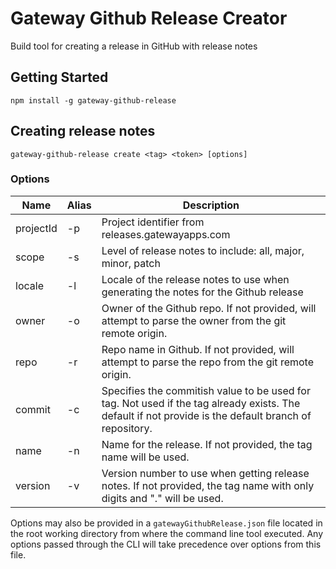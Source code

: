 # Gateway Github Release Creator
Build tool for creating a release in GitHub with release notes

## Getting Started
`npm install -g gateway-github-release`

## Creating release notes
`gateway-github-release create <tag> <token> [options]`

### Options
| Name      | Alias | Description |
| --------- | ----- | ----------- |
| projectId | -p    | Project identifier from releases.gatewayapps.com |
| scope     | -s    | Level of release notes to include: all, major, minor, patch |
| locale    | -l    | Locale of the release notes to use when generating the notes for the Github release |
| owner     | -o    | Owner of the Github repo. If not provided, will attempt to parse the owner from the git remote origin. |
| repo      | -r    | Repo name in Github. If not provided, will attempt to parse the repo from the git remote origin. |
| commit    | -c    | Specifies the commitish value to be used for tag. Not used if the tag already exists. The default if not provide is the default branch of repository. |
| name      | -n    | Name for the release. If not provided, the tag name will be used. |
| version   | -v    | Version number to use when getting release notes. If not provided, the tag name with only digits and "." will be used. |

Options may also be provided in a `gatewayGithubRelease.json` file located in the root working directory from where the command line tool executed. Any options passed through the CLI will take precedence over options from this file.
